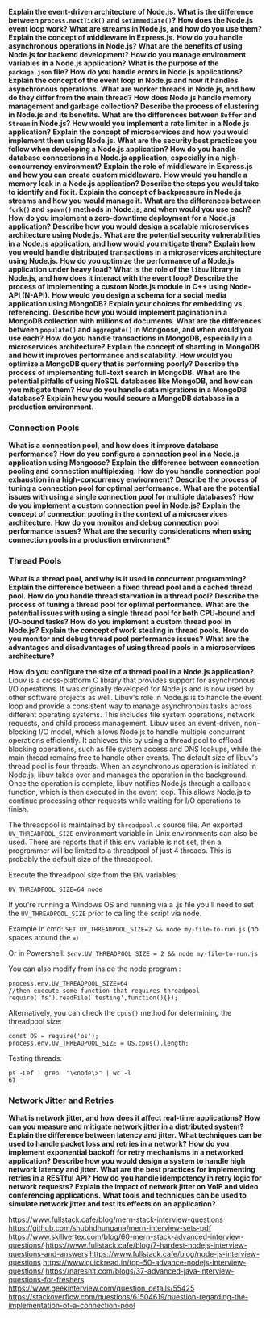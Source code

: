 **Explain the event-driven architecture of Node.js.**
**What is the difference between `process.nextTick()` and `setImmediate()`?**
**How does the Node.js event loop work?**
**What are streams in Node.js, and how do you use them?**
**Explain the concept of middleware in Express.js.**
**How do you handle asynchronous operations in Node.js?**
**What are the benefits of using Node.js for backend development?**
**How do you manage environment variables in a Node.js application?**
**What is the purpose of the `package.json` file?**
**How do you handle errors in Node.js applications?**
**Explain the concept of the event loop in Node.js and how it handles asynchronous operations.**
**What are worker threads in Node.js, and how do they differ from the main thread?**
**How does Node.js handle memory management and garbage collection?**
**Describe the process of clustering in Node.js and its benefits.**
**What are the differences between `Buffer` and `Stream` in Node.js?**
**How would you implement a rate limiter in a Node.js application?**
**Explain the concept of microservices and how you would implement them using Node.js.**
**What are the security best practices you follow when developing a Node.js application?**
**How do you handle database connections in a Node.js application, especially in a high-concurrency environment?**
**Explain the role of middleware in Express.js and how you can create custom middleware.**
**How would you handle a memory leak in a Node.js application? Describe the steps you would take to identify and fix it.**
**Explain the concept of backpressure in Node.js streams and how you would manage it.**
**What are the differences between `fork()` and `spawn()` methods in Node.js, and when would you use each?**
**How do you implement a zero-downtime deployment for a Node.js application?**
**Describe how you would design a scalable microservices architecture using Node.js.**
**What are the potential security vulnerabilities in a Node.js application, and how would you mitigate them?**
**Explain how you would handle distributed transactions in a microservices architecture using Node.js.**
**How do you optimize the performance of a Node.js application under heavy load?**
**What is the role of the `libuv` library in Node.js, and how does it interact with the event loop?**
**Describe the process of implementing a custom Node.js module in C++ using Node-API (N-API).**
**How would you design a schema for a social media application using MongoDB? Explain your choices for embedding vs. referencing.**
**Describe how you would implement pagination in a MongoDB collection with millions of documents.**
**What are the differences between `populate()` and `aggregate()` in Mongoose, and when would you use each?**
**How do you handle transactions in MongoDB, especially in a microservices architecture?**
**Explain the concept of sharding in MongoDB and how it improves performance and scalability.**
**How would you optimize a MongoDB query that is performing poorly?**
**Describe the process of implementing full-text search in MongoDB.**
**What are the potential pitfalls of using NoSQL databases like MongoDB, and how can you mitigate them?**
**How do you handle data migrations in a MongoDB database?**
**Explain how you would secure a MongoDB database in a production environment.**

### Connection Pools
**What is a connection pool, and how does it improve database performance?**
**How do you configure a connection pool in a Node.js application using Mongoose?**
**Explain the difference between connection pooling and connection multiplexing.**
**How do you handle connection pool exhaustion in a high-concurrency environment?**
**Describe the process of tuning a connection pool for optimal performance.**
**What are the potential issues with using a single connection pool for multiple databases?**
**How do you implement a custom connection pool in Node.js?**
**Explain the concept of connection pooling in the context of a microservices architecture.**
**How do you monitor and debug connection pool performance issues?**
**What are the security considerations when using connection pools in a production environment?**


### Thread Pools
**What is a thread pool, and why is it used in concurrent programming?**
**Explain the difference between a fixed thread pool and a cached thread pool.**
**How do you handle thread starvation in a thread pool?**
**Describe the process of tuning a thread pool for optimal performance.**
**What are the potential issues with using a single thread pool for both CPU-bound and I/O-bound tasks?**
**How do you implement a custom thread pool in Node.js?**
**Explain the concept of work stealing in thread pools.**
**How do you monitor and debug thread pool performance issues?**
**What are the advantages and disadvantages of using thread pools in a microservices architecture?**

**How do you configure the size of a thread pool in a Node.js application?**
Libuv is a cross-platform C library that provides support for asynchronous I/O operations. It was originally developed for Node.js and is now used by other software projects as well. Libuv's role in Node.js is to handle the event loop and provide a consistent way to manage asynchronous tasks across different operating systems. This includes file system operations, network requests, and child process management. 
Libuv uses an event-driven, non-blocking I/O model, which allows Node.js to handle multiple concurrent operations efficiently. It achieves this by using a thread pool to offload blocking operations, such as file system access and DNS lookups, while the main thread remains free to handle other events. The default size of libuv's thread pool is four threads.
When an asynchronous operation is initiated in Node.js, libuv takes over and manages the operation in the background. Once the operation is complete, libuv notifies Node.js through a callback function, which is then executed in the event loop. This allows Node.js to continue processing other requests while waiting for I/O operations to finish.

The threadpool is maintained by `threadpool.c` source file.
An exported `UV_THREADPOOL_SIZE` environment variable in Unix environments can also be used.
There are reports that if this env variable is not set, then a programmer will be limited to a threadpool of just 4 threads.
This is probably the default size of the threadpool.

Execute the threadpool size from the `ENV` variables:
 
    UV_THREADPOOL_SIZE=64 node

If you're running a Windows OS and running via a .js file you'll need to set the `UV_THREADPOOL_SIZE` prior to calling the script via node. 

Example in cmd: `SET UV_THREADPOOL_SIZE=2 && node my-file-to-run.js` (no spaces around the `=`)

Or in Powershell: `$env:UV_THREADPOOL_SIZE = 2 && node my-file-to-run.js`

You can also modify from inside the node program :

    process.env.UV_THREADPOOL_SIZE=64
    //then execute some function that requires threadpool
    require('fs').readFile('testing',function(){});

Alternatively, you can check the `cpus()` method for determining the threadpool size:

    const OS = require('os');
    process.env.UV_THREADPOOL_SIZE = OS.cpus().length;

Testing threads:

    ps -Lef | grep  "\<node\>" | wc -l
    67




### Network Jitter and Retries
**What is network jitter, and how does it affect real-time applications?**
**How can you measure and mitigate network jitter in a distributed system?**
**Explain the difference between latency and jitter.**
**What techniques can be used to handle packet loss and retries in a network?**
**How do you implement exponential backoff for retry mechanisms in a networked application?**
**Describe how you would design a system to handle high network latency and jitter.**
**What are the best practices for implementing retries in a RESTful API?**
**How do you handle idempotency in retry logic for network requests?**
**Explain the impact of network jitter on VoIP and video conferencing applications.**
**What tools and techniques can be used to simulate network jitter and test its effects on an application?**




https://www.fullstack.cafe/blog/mern-stack-interview-questions
https://github.com/shubhdhungana/mern-interview-sets-pdf
https://www.skillvertex.com/blog/60-mern-stack-advanced-interview-questions/
https://www.fullstack.cafe/blog/7-hardest-nodejs-interview-questions-and-answers
https://www.fullstack.cafe/blog/node-js-interview-questions
https://www.quickread.in/top-50-advance-nodejs-interview-questions/
https://nareshit.com/blogs/37-advanced-java-interview-questions-for-freshers
https://www.geekinterview.com/question_details/55425
https://stackoverflow.com/questions/61504619/question-regarding-the-implementation-of-a-connection-pool

